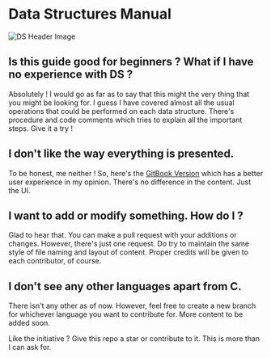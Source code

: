 # Data Structures Manual

![DS Header Image](https://i.imgur.com/XxR19gB.png)

## Is this guide good for beginners ? What if I have no experience with DS ?

Absolutely ! I would go as far as to say that this might the very thing that you might be looking for. I guess I have covered almost all the usual operations that could be performed on each data structure. There's procedure and code comments which tries to explain all the important steps. Give it a try !

## I don't like the way everything is presented.

To be honest, me neither ! So, here's the [GitBook Version](https://nitinranganath.gitbook.io/data-structures/) which has a better user experience in my opinion. There's no difference in the content. Just the UI.

## I want to add or modify something. How do I ?

Glad to hear that. You can make a pull request with your additions or changes. However, there's just one request. Do try to maintain the same style of file naming and layout of content. Proper credits will be given to each contributor, of course.

## I don't see any other languages apart from C.

There isn't any other as of now. However, feel free to create a new branch for whichever language you want to contribute for. More content to be added soon.


Like the initiative ? Give this repo a star or contribute to it. This is more than I can ask for.

